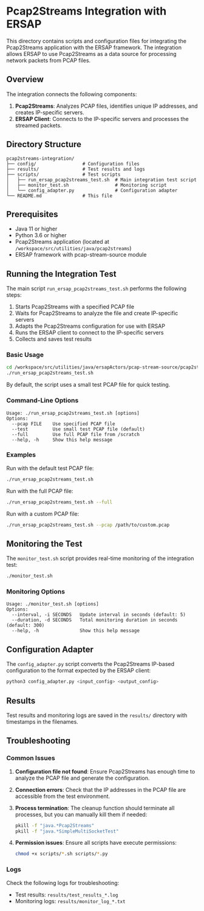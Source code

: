 # Pcap2Streams Integration with ERSAP

This directory contains scripts and configuration files for integrating the Pcap2Streams application with the ERSAP framework. The integration allows ERSAP to use Pcap2Streams as a data source for processing network packets from PCAP files.

## Overview

The integration connects the following components:

1. **Pcap2Streams**: Analyzes PCAP files, identifies unique IP addresses, and creates IP-specific servers.
2. **ERSAP Client**: Connects to the IP-specific servers and processes the streamed packets.

## Directory Structure

```
pcap2streams-integration/
├── config/                 # Configuration files
├── results/                # Test results and logs
├── scripts/                # Test scripts
│   ├── run_ersap_pcap2streams_test.sh  # Main integration test script
│   ├── monitor_test.sh                 # Monitoring script
│   └── config_adapter.py               # Configuration adapter
└── README.md               # This file
```

## Prerequisites

- Java 11 or higher
- Python 3.6 or higher
- Pcap2Streams application (located at `/workspace/src/utilities/java/pcap2streams`)
- ERSAP framework with pcap-stream-source module

## Running the Integration Test

The main script `run_ersap_pcap2streams_test.sh` performs the following steps:

1. Starts Pcap2Streams with a specified PCAP file
2. Waits for Pcap2Streams to analyze the file and create IP-specific servers
3. Adapts the Pcap2Streams configuration for use with ERSAP
4. Runs the ERSAP client to connect to the IP-specific servers
5. Collects and saves test results

### Basic Usage

```bash
cd /workspace/src/utilities/java/ersapActors/pcap-stream-source/pcap2streams-integration/scripts
./run_ersap_pcap2streams_test.sh
```

By default, the script uses a small test PCAP file for quick testing.

### Command-Line Options

```
Usage: ./run_ersap_pcap2streams_test.sh [options]
Options:
  --pcap FILE    Use specified PCAP file
  --test         Use small test PCAP file (default)
  --full         Use full PCAP file from /scratch
  --help, -h     Show this help message
```

### Examples

Run with the default test PCAP file:
```bash
./run_ersap_pcap2streams_test.sh
```

Run with the full PCAP file:
```bash
./run_ersap_pcap2streams_test.sh --full
```

Run with a custom PCAP file:
```bash
./run_ersap_pcap2streams_test.sh --pcap /path/to/custom.pcap
```

## Monitoring the Test

The `monitor_test.sh` script provides real-time monitoring of the integration test:

```bash
./monitor_test.sh
```

### Monitoring Options

```
Usage: ./monitor_test.sh [options]
Options:
  --interval, -i SECONDS   Update interval in seconds (default: 5)
  --duration, -d SECONDS   Total monitoring duration in seconds (default: 300)
  --help, -h               Show this help message
```

## Configuration Adapter

The `config_adapter.py` script converts the Pcap2Streams IP-based configuration to the format expected by the ERSAP client:

```bash
python3 config_adapter.py <input_config> <output_config>
```

## Results

Test results and monitoring logs are saved in the `results/` directory with timestamps in the filenames.

## Troubleshooting

### Common Issues

1. **Configuration file not found**: Ensure Pcap2Streams has enough time to analyze the PCAP file and generate the configuration.

2. **Connection errors**: Check that the IP addresses in the PCAP file are accessible from the test environment.

3. **Process termination**: The cleanup function should terminate all processes, but you can manually kill them if needed:
   ```bash
   pkill -f "java.*Pcap2Streams"
   pkill -f "java.*SimpleMultiSocketTest"
   ```

4. **Permission issues**: Ensure all scripts have execute permissions:
   ```bash
   chmod +x scripts/*.sh scripts/*.py
   ```

### Logs

Check the following logs for troubleshooting:

- Test results: `results/test_results_*.log`
- Monitoring logs: `results/monitor_log_*.txt` 